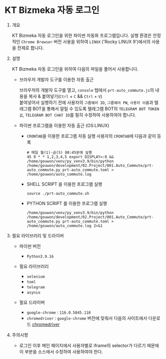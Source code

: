 # KT Bizmeka 자동 로그인

1. 개요

    KT Bizmeka 자동 로그인을 위한 파이썬 자동화 프로그램입니다.
    실행 환경은 안정적인 `Chrome Browser` 버전 사용을 위하여 `LINUX` ('Rocky LINUX 9')에서의 사용을 전제로 합니다.

2. 설명

   KT Bizmeka 자동 로그인을 위하여 다음의 파일을 풀어서 사용합니다.

   * 브라우저 개발자 도구를 이용한 자동 출근

        브라우저의 개발자 도구를 열고, `console` 탭에서 `prt-auto_commute.js`의 내용을 복사 & 붙여넣기(`Ctrl` + `C` && `Ctrl` + `V`) <br>붙여넣어서 실행하기 전에 사용자의 `그룹웨어 ID`, `그룹웨어 PW`, `사용자 이름`과 텔레그램 BOT을 통해서 알릴 수 있도록 텔레그램 BOT의 `TELEGRAM BOT TOKEN값`, `TELEGRAM BOT CHAT ID`를 필히 수정하여 사용하여야 합니다.

   * 파이썬 프로그램을 이용한 자동 출근 (OS:LINUX)

     * `CRONTAB`을 이용한 프로그램 자동 실행
        사용자의 `CRONTAB`에 다음과 같이 등록

        ```
        # 매일 월(1)-금(5) 08:45분에 실행
        45 9 * * 1,2,3,4,5 export DISPLAY=:0 && /home/gouwon/venv/py_venv3.9/bin/python /home/gouwon/development/02.Project/001.Auto_Commute/prt-auto_commute.py prt-auto_commute.toml > /home/gouwon/auto_commute.log
        ```
     * SHELL SCRIPT 을 이용한 프로그램 실행

        ```
        source ./prt-auto_commute.sh
        ```
     * PYTHON SCRIPT 를 이용한 프로그램 실행

        ```
        /home/gouwon/venv/py_venv3.9/bin/python /home/gouwon/development/02.Project/001.Auto_Commute/prt-auto_commute.py prt-auto_commute.toml > /home/gouwon/auto_commute.log 2>&1
        ```

3. 필요 라이브러리 및 드라이버

   * 파이썬 버전
     * `Python3.9.16`

   * 필요 라이브러리
     * `selenium`
     * `toml`
     * `telegram`
     * `asynio`

   * 필요 드라이버
     * `google-chrome` : `116.0.5845.110`
     * `chromedriver` : `google-chrome` 버전에 맞춰서 다음의 사이트에서 다운로드 [chromedriver](https://sites.google.com/chromium.org/driver/downloads/version-selection)
    
4. 주의사항
   * 로그인 이후 메인 페이지에서 사용자별로 iframe의 selector가 다르기 때문에 이 부분을 소스에서 수정하여 사용하여야 한다.
